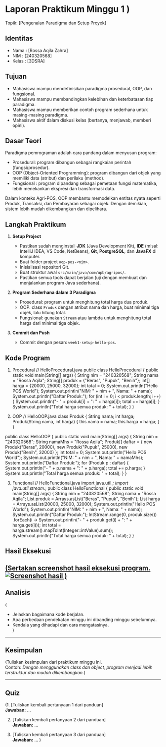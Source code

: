 # Laporan Praktikum Minggu 1 )
Topik: [Pengenalan Paradigma dan Setup Proyek]

## Identitas
- Nama  : [Rossa Aqila Zahra]
- NIM   : [240320568]
- Kelas : [3DSRA]


## Tujuan
- Mahasiswa mampu mendefinisikan paradigma prosedural, OOP, dan fungsional.
- Mahasiswa mampu membandingkan kelebihan dan keterbatasan tiap paradigma.
- Mahasiswa mampu memberikan contoh program sederhana untuk masing-masing paradigma.
- Mahasiswa aktif dalam diskusi kelas (bertanya, menjawab, memberi opini).
  
## Dasar Teori
Paradigma pemrograman adalah cara pandang dalam menyusun program:  
- Prosedural: program dibangun sebagai rangkaian perintah (fungsi/prosedur).  
- OOP (Object-Oriented Programming): program dibangun dari objek yang memiliki data (atribut) dan perilaku (method).  
- Fungsional : program dipandang sebagai pemetaan fungsi matematika, lebih menekankan ekspresi dan transformasi data.  

Dalam konteks Agri-POS, OOP membantu memodelkan entitas nyata seperti Produk, Transaksi, dan Pembayaran sebagai objek. Dengan demikian, sistem lebih mudah dikembangkan dan dipelihara.  


## Langkah Praktikum
1. **Setup Project**
   - Pastikan sudah menginstall **JDK** (Java Development Kit), **IDE** (misal: IntelliJ IDEA, VS Code, NetBeans), **Git**, **PostgreSQL**, dan **JavaFX** di komputer.
   - Buat folder project `oop-pos-<nim>`.
   - Inisialisasi repositori Git.
   - Buat struktur awal `src/main/java/com/upb/agripos/`.
   - Pastikan semua tools dapat berjalan (uji dengan membuat dan menjalankan program Java sederhana).

2. **Program Sederhana dalam 3 Paradigma**
   - Prosedural: program untuk menghitung total harga dua produk.
   - OOP: class `Produk` dengan atribut nama dan harga, buat minimal tiga objek, lalu hitung total.  
   - Fungsional: gunakan `Stream` atau lambda untuk menghitung total harga dari minimal tiga objek.  

3. **Commit dan Push**
   - Commit dengan pesan: `week1-setup-hello-pos`.  


## Kode Program
1. Procedural
// HelloProcedural.java
public class HelloProcedural {
   public static void main(String[] args) {
      String nim = "240320568";
      String nama = "Rossa Aqila";
      String[] produk = {"Beras", "Pupuk", "Benih"};
      int[] harga = {20000, 25000, 32000};
      int total = 0;
      System.out.println("Hello POS World");
      System.out.println("NIM: " + nim + ", Nama: " + nama);
      System.out.println("Daftar Produk:");
      for (int i = 0; i < produk.length; i++) {
         System.out.println("- " + produk[i] + ": " + harga[i]);
         total += harga[i];
      }
      System.out.println("Total harga semua produk: " + total);
   }
}

2. OOP
// HelloOOP.java
class Produk {
   String nama;
   int harga;
   Produk(String nama, int harga) {
      this.nama = nama;
      this.harga = harga;
   }
}

public class HelloOOP {
   public static void main(String[] args) {
      String nim = "240320568";
      String namaMhs = "Rossa Aqila";
      Produk[] daftar = {
         new Produk("Beras", 20000),
         new Produk("Pupuk", 25000),
         new Produk("Benih", 32000)
      };
      int total = 0;
      System.out.println("Hello POS World");
      System.out.println("NIM: " + nim + ", Nama: " + namaMhs);
      System.out.println("Daftar Produk:");
      for (Produk p : daftar) {
         System.out.println("- " + p.nama + ": " + p.harga);
         total += p.harga;
      }
      System.out.println("Total harga semua produk: " + total);
   }
}

3. Functional
   // HelloFunctional.java
import java.util.*;
import java.util.stream.*;
public class HelloFunctional {
   public static void main(String[] args) {
      String nim = "240320568";
      String nama = "Rossa Aqila";
      List<String> produk = Arrays.asList("Beras", "Pupuk", "Benih");
      List<Integer> harga = Arrays.asList(20000, 25000, 32000);
      System.out.println("Hello POS World");
      System.out.println("NIM: " + nim + ", Nama: " + nama);
      System.out.println("Daftar Produk:");
      IntStream.range(0, produk.size())
         .forEach(i -> System.out.println("- " + produk.get(i) + ": " + harga.get(i)));
      int total = harga.stream().mapToInt(Integer::intValue).sum();
      System.out.println("Total harga semua produk: " + total);
   }
}
## Hasil Eksekusi
[(Sertakan screenshot hasil eksekusi program.  
![Screenshot hasil](screenshots/hasil.png)
)](https://github.com/rossaaqilaz-hash/oop-202501-240320568/tree/f0f967cb378c0fa62e0f947c8b6b107a61a7a444/praktikum/week1-setup-hello-pos/screenshots)
---

## Analisis
(
- Jelaskan bagaimana kode berjalan.  
- Apa perbedaan pendekatan minggu ini dibanding minggu sebelumnya.  
- Kendala yang dihadapi dan cara mengatasinya.  
)
---

## Kesimpulan
(Tuliskan kesimpulan dari praktikum minggu ini.  
Contoh: *Dengan menggunakan class dan object, program menjadi lebih terstruktur dan mudah dikembangkan.*)

---

## Quiz
(1. [Tuliskan kembali pertanyaan 1 dari panduan]  
   **Jawaban:** …  

2. [Tuliskan kembali pertanyaan 2 dari panduan]  
   **Jawaban:** …  

3. [Tuliskan kembali pertanyaan 3 dari panduan]  
   **Jawaban:** …  )
